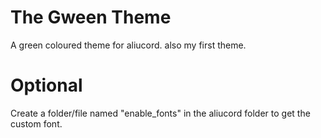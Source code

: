 # The Gween Theme

A green coloured theme for aliucord. also my first theme.

# Optional 

Create a folder/file named "enable_fonts" in the aliucord folder to get the custom font.



